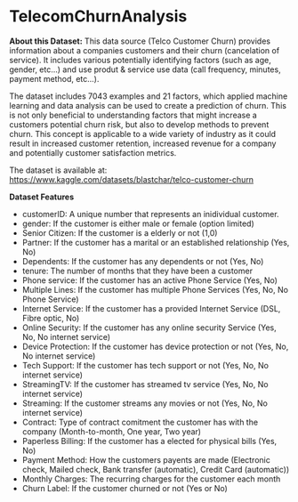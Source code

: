 # TelecomChurnAnalysis
**About this Dataset:**
This data source (Telco Customer Churn) provides information about a companies customers and their churn (cancelation of service). It includes various potentially identifying factors (such as age, gender, etc...) and use produt & service use data (call frequency, minutes, payment method, etc...).

The dataset includes 7043 examples and 21 factors, which applied machine learning and data analysis can be used to create a prediction of churn. This is not only beneficial to understanding factors that might increase a customers potential churn risk, but also to develop methods to prevent churn. This concept is applicable to a wide variety of industry as it could result in increased customer retention, increased revenue for a company and potentially customer satisfaction metrics. 

The dataset is available at: https://www.kaggle.com/datasets/blastchar/telco-customer-churn

**Dataset Features**
* customerID: A unique number that represents an inidividual customer.
* gender: If the customer is either male or female (option limited)
* Senior Citizen: If the customer is a elderly or not (1,0)
* Partner: If the customer has a marital or an established relationship (Yes, No)
* Dependents: If the customer has any dependents or not (Yes, No)
* tenure: The number of months that they have been a customer
* Phone service: If the customer has an active Phone Service (Yes, No)
* Multiple Lines: If the customer has multiple Phone Services (Yes, No, No Phone Service)
* Internet Service: If the customer has a provided Internet Service (DSL, Fibre optic, No)
* Online Security: If the customer has any online security Service (Yes, No, No internet service)
* Device Protection: If the customer has device protection or not (Yes, No, No internet service)
* Tech Support: If the customer has tech support or not (Yes, No, No internet service)
* StreamingTV: If the customer has streamed tv service (Yes, No, No internet service)
* Streaming: If the customer streams any movies or not (Yes, No, No internet service)
* Contract: Type of contract comitment the customer has with the company (Month-to-month, One year, Two year)
* Paperless Billing: If the customer has a elected for physical bills (Yes, No)
* Payment Method: How the customers payents are made (Electronic check, Mailed check, Bank transfer (automatic), Credit Card (automatic))
* Monthly Charges: The recurring charges for the customer each month
* Churn Label: If the customer churned or not (Yes or No)
